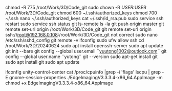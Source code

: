 chmod -R 775 /root/Work/3D/Code_git
sudo chown -R $USER:$USER /root/Work/3D/Code_git
chmod 600 ~/.ssh/authorized_keys
chmod 700 ~/.ssh
nano ~/.ssh/authorized_keys
cat ~/.ssh/id_rsa.pub
sudo service ssh restart
sudo service ssh status
git ls-remote
ls -la
git push origin master
git remote set-url origin /root/Work/3D/Code_git
git remote set-url origin ssh://root@192.168.0.108:/root/Work/3D/Code_git   not correct
sudo nano /etc/ssh/sshd_config
git remote -v
ifconfig
sudo ufw allow ssh
cd /root/Work/3D/20240624
sudo apt install openssh-server
sudo apt update
git init --bare
git config --global user.email ¨yuutong1002@outlook.com¨
git config --global user.name ¨yutong¨
git --version
sudo apt-get install git
sudo apt install git
sudo apt update






ifconfig
unity-control-center
cat /proc/cpuinfo |grep -i 'flags'
lscpu | grep -E
gnome-session-properties 
./EdgeImagingV3.3.3.4-x86_64.AppImage -m
 chmod +x EdgeImagingV3.3.3.4-x86_64.AppImage 



